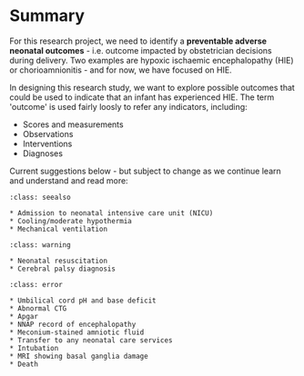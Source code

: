 # Summary

For this research project, we need to identify a **preventable adverse neonatal outcomes** - i.e. outcome impacted by obstetrician decisions during delivery. Two examples are hypoxic ischaemic encephalopathy (HIE) or chorioamnionitis - and for now, we have focused on HIE.

In designing this research study, we want to explore possible outcomes that could be used to indicate that an infant has experienced HIE. The term 'outcome' is used fairly loosly to refer any indicators, including:
* Scores and measurements
* Observations
* Interventions
* Diagnoses

Current suggestions below - but subject to change as we continue learn and understand and read more:

`````{admonition} Suitable
:class: seealso

* Admission to neonatal intensive care unit (NICU)
* Cooling/moderate hypothermia
* Mechanical ventilation
`````

`````{admonition} Potentially suitable
:class: warning

* Neonatal resuscitation
* Cerebral palsy diagnosis
`````

`````{admonition} Unsuitable
:class: error

* Umbilical cord pH and base deficit
* Abnormal CTG
* Apgar
* NNAP record of encephalopathy
* Meconium-stained amniotic fluid
* Transfer to any neonatal care services
* Intubation
* MRI showing basal ganglia damage
* Death
`````